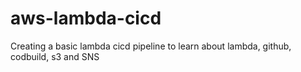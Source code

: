 # aws-lambda-cicd
Creating a basic lambda cicd pipeline to learn about lambda, github, codbuild, s3 and SNS
